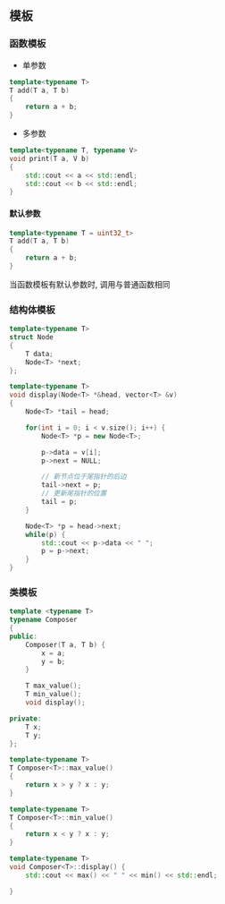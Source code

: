 <!--
 * @Description: 
 * @Version: 1.0
 * @Author: DaLao
 * @Email: dalao@xxx.composer
 * @Date: 2022-02-20 18:19:47
 * @LastEditors: daLao
 * @LastEditTime: 2022-10-05 22:24:38
-->

## 模板


### 函数模板

- 单参数

```c++
template<typename T>
T add(T a, T b)
{
    return a + b;
}
```

- 多参数

```c++
template<typename T, typename V>
void print(T a, V b)
{
    std::cout << a << std::endl;
    std::cout << b << std::endl;
}
```

#### 默认参数

```c++
template<typename T = uint32_t>
T add(T a, T b)
{
    return a + b;
}
```

当函数模板有默认参数时, 调用与普通函数相同


### 结构体模板


```c++
template<typename T>
struct Node
{
    T data;
    Node<T> *next;
};

template<typename T>
void display(Node<T> *&head, vector<T> &v)
{
    Node<T> *tail = head;

    for(int i = 0; i < v.size(); i++) {
        Node<T> *p = new Node<T>;

        p->data = v[i];
        p->next = NULL;

        // 新节点位于尾指针的后边
        tail->next = p;
        // 更新尾指针的位置
        tail = p;
    }

    Node<T> *p = head->next;
    while(p) {
        std::cout << p->data << " ";
        p = p->next;
    }
}
```



### 类模板


```c++
template <typename T>
typename Composer
{
public:
    Composer(T a, T b) {
        x = a;
        y = b;
    }

    T max_value();
    T min_value();
    void display();

private:
    T x;
    T y;
};

template<typename T>
T Composer<T>::max_value()
{
    return x > y ? x : y;
}

template<typename T>
T Composer<T>::min_value()
{
    return x < y ? x : y;
}

template<typename T>
void Composer<T>::display() {
    std::cout << max() << " " << min() << std::endl;

}
```